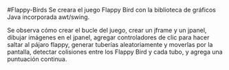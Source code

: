 #Flappy-Birds
Se creara el juego Flappy Bird con la biblioteca de gráficos Java incorporada awt/swing.

Se observa cómo crear el bucle del juego, crear un jframe y un jpanel, dibujar imágenes en el jpanel,
agregar controladores de clic para hacer saltar al pájaro flappy, generar tuberías aleatoriamente y
moverlas por la pantalla, detectar colisiones entre los Flappy Bird y cada tubo, y agrega una 
puntuación continua.
